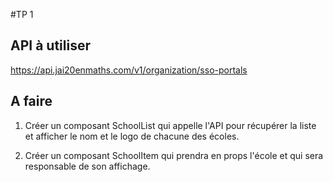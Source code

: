#TP 1

## API à utiliser
https://api.jai20enmaths.com/v1/organization/sso-portals

## A faire

1. Créer un composant SchoolList qui appelle l'API pour récupérer la liste et afficher le nom et le logo de chacune des écoles.

2. Créer un composant SchoolItem qui prendra en props l'école et qui sera responsable de son affichage.